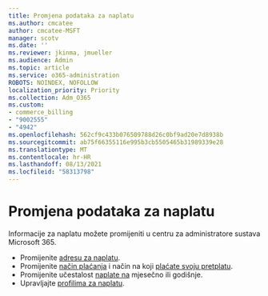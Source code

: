 ```yaml
---
title: Promjena podataka za naplatu
ms.author: cmcatee
author: cmcatee-MSFT
manager: scotv
ms.date: ''
ms.reviewer: jkinma, jmueller
ms.audience: Admin
ms.topic: article
ms.service: o365-administration
ROBOTS: NOINDEX, NOFOLLOW
localization_priority: Priority
ms.collection: Adm_O365
ms.custom:
- commerce_billing
- "9002555"
- "4942"
ms.openlocfilehash: 562cf9c433b076509788d26c0bf9ad20e7d8938b
ms.sourcegitcommit: ab75f66355116e995b3cb5505465b31989339e28
ms.translationtype: MT
ms.contentlocale: hr-HR
ms.lasthandoff: 08/13/2021
ms.locfileid: "58313798"
---
```

# <a name="change-billing-information"></a>Promjena podataka za naplatu

Informacije za naplatu možete promijeniti u centru za administratore sustava Microsoft 365. 

- Promijenite [adresu za naplatu](https://docs.microsoft.com/microsoft-365/commerce/billing-and-payments/change-your-billing-addresses).
- Promijenite [način plaćanja](https://docs.microsoft.com/microsoft-365/commerce/billing-and-payments/manage-payment-methods) i način na koji [plaćate svoju pretplatu](https://docs.microsoft.com/microsoft-365/commerce/billing-and-payments/pay-for-your-subscription).
- Promijenite učestalost [naplate na](https://docs.microsoft.com/microsoft-365/commerce/billing-and-payments/change-payment-frequency) mjesečno ili godišnje.
- Upravljajte [profilima za naplatu](https://docs.microsoft.com/microsoft-365/commerce/billing-and-payments/manage-billing-profiles).
